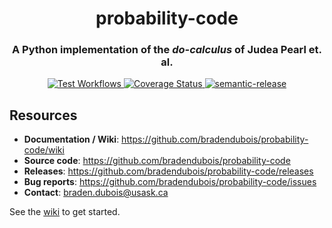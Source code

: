 <h1 align="center" style="border-bottom: none;">probability-code</h1>
<h3 align="center">A Python implementation of the <i>do-calculus</i> of Judea Pearl et. al.</h3>
<p align="center">
    <a href="https://github.com/semantic-release/semantic-release/actions?query=workflow%3ATest+branch%3Amaster">
        <img alt="Test Workflows" src="https://github.com/bradendubois/probability-code/workflows/Test and Release/badge.svg">
    </a>
    <a href='https://coveralls.io/github/bradendubois/probability-code?branch=develop'>
        <img src='https://coveralls.io/repos/github/bradendubois/probability-code/badge.svg?branch=develop' alt='Coverage Status' />
    </a>
    <a href="#badge">
        <img alt="semantic-release" src="https://img.shields.io/badge/%20%20%F0%9F%93%A6%F0%9F%9A%80-semantic--release-e10079.svg">
    </a>
</p>

## Resources

* **Documentation / Wiki**: https://github.com/bradendubois/probability-code/wiki
* **Source code**: https://github.com/bradendubois/probability-code
* **Releases**: https://github.com/bradendubois/probability-code/releases
* **Bug reports**: https://github.com/bradendubois/probability-code/issues
* **Contact**: [braden.dubois@usask.ca](mailto:braden.dubois@usask.ca)

See the [wiki](https://github.com/bradendubois/probability-code/wiki) to get started.
